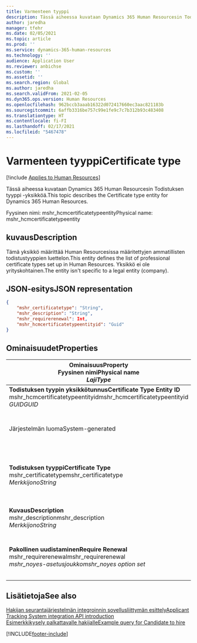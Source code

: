 ```yaml
---
title: Varmenteen tyyppi
description: Tässä aiheessa kuvataan Dynamics 365 Human Resourcesin Todistuksen tyyppi -yksikköä.
author: jaredha
manager: tfehr
ms.date: 02/05/2021
ms.topic: article
ms.prod: ''
ms.service: dynamics-365-human-resources
ms.technology: ''
audience: Application User
ms.reviewer: anbichse
ms.custom: ''
ms.assetid: ''
ms.search.region: Global
ms.author: jaredha
ms.search.validFrom: 2021-02-05
ms.dyn365.ops.version: Human Resources
ms.openlocfilehash: 962bccb3aaab16322d072417660ec3aac821183b
ms.sourcegitcommit: 6affb3316be757c99e1fe9c7c7b312b93c483408
ms.translationtype: HT
ms.contentlocale: fi-FI
ms.lasthandoff: 02/17/2021
ms.locfileid: "5467478"
---
```

# <a name="certificate-type"></a><span data-ttu-id="eff1b-103">Varmenteen tyyppi</span><span class="sxs-lookup"><span data-stu-id="eff1b-103">Certificate type</span></span>

[!include [Applies to Human Resources](../includes/applies-to-hr.md)]

<span data-ttu-id="eff1b-104">Tässä aiheessa kuvataan Dynamics 365 Human Resourcesin Todistuksen tyyppi -yksikköä.</span><span class="sxs-lookup"><span data-stu-id="eff1b-104">This topic describes the Certificate type entity for Dynamics 365 Human Resources.</span></span>

<span data-ttu-id="eff1b-105">Fyysinen nimi: mshr_hcmcertificatetypeentity</span><span class="sxs-lookup"><span data-stu-id="eff1b-105">Physical name: mshr_hcmcertificatetypeentity</span></span>

## <a name="description"></a><span data-ttu-id="eff1b-106">kuvaus</span><span class="sxs-lookup"><span data-stu-id="eff1b-106">Description</span></span>

<span data-ttu-id="eff1b-107">Tämä yksikkö määrittää Human Resourcesissa määritettyjen ammatillisten todistustyyppien luettelon.</span><span class="sxs-lookup"><span data-stu-id="eff1b-107">This entity defines the list of professional certificate types set up in Human Resources.</span></span> <span data-ttu-id="eff1b-108">Yksikkö ei ole yrityskohtainen.</span><span class="sxs-lookup"><span data-stu-id="eff1b-108">The entity isn't specific to a legal entity (company).</span></span>

## <a name="json-representation"></a><span data-ttu-id="eff1b-109">JSON-esitys</span><span class="sxs-lookup"><span data-stu-id="eff1b-109">JSON representation</span></span>

```json
{
    "mshr_certificatetype": "String",
    "mshr_description": "String",
    "mshr_requirerenewal": Int,
    "mshr_hcmcertificatetypeentityid": "Guid"
}
```

## <a name="properties"></a><span data-ttu-id="eff1b-110">Ominaisuudet</span><span class="sxs-lookup"><span data-stu-id="eff1b-110">Properties</span></span>

| <span data-ttu-id="eff1b-111">Ominaisuus</span><span class="sxs-lookup"><span data-stu-id="eff1b-111">Property</span></span><br><span data-ttu-id="eff1b-112">**Fyysinen nimi**</span><span class="sxs-lookup"><span data-stu-id="eff1b-112">**Physical name**</span></span><br><span data-ttu-id="eff1b-113">**_Laji_**</span><span class="sxs-lookup"><span data-stu-id="eff1b-113">**_Type_**</span></span> | <span data-ttu-id="eff1b-114">Käytä</span><span class="sxs-lookup"><span data-stu-id="eff1b-114">Use</span></span> | <span data-ttu-id="eff1b-115">kuvaus</span><span class="sxs-lookup"><span data-stu-id="eff1b-115">Description</span></span> |
| --- | --- | --- |
| <span data-ttu-id="eff1b-116">**Todistuksen tyypin yksikkötunnus**</span><span class="sxs-lookup"><span data-stu-id="eff1b-116">**Certificate Type Entity ID**</span></span><br><span data-ttu-id="eff1b-117">mshr_hcmcertificatetypeentityid</span><span class="sxs-lookup"><span data-stu-id="eff1b-117">mshr_hcmcertificatetypeentityid</span></span><br><span data-ttu-id="eff1b-118">*GUID*</span><span class="sxs-lookup"><span data-stu-id="eff1b-118">*GUID*</span></span> | <span data-ttu-id="eff1b-119">Vain luku</span><span class="sxs-lookup"><span data-stu-id="eff1b-119">Read-only</span></span><br><span data-ttu-id="eff1b-120">Vaadittu</span><span class="sxs-lookup"><span data-stu-id="eff1b-120">Required</span></span> 
<span data-ttu-id="eff1b-121">Järjestelmän luoma</span><span class="sxs-lookup"><span data-stu-id="eff1b-121">System-generated</span></span> | <span data-ttu-id="eff1b-122">Todistustyypin yksilöivä ensisijainen tunnus.</span><span class="sxs-lookup"><span data-stu-id="eff1b-122">Unique primary identifier for the certificate type.</span></span> |
| <span data-ttu-id="eff1b-123">**Todistuksen tyyppi**</span><span class="sxs-lookup"><span data-stu-id="eff1b-123">**Certificate Type**</span></span><br><span data-ttu-id="eff1b-124">mshr_certificatetype</span><span class="sxs-lookup"><span data-stu-id="eff1b-124">mshr_certificatetype</span></span><br><span data-ttu-id="eff1b-125">*Merkkijono*</span><span class="sxs-lookup"><span data-stu-id="eff1b-125">*String*</span></span> | <span data-ttu-id="eff1b-126">Luku/Kirjoitus</span><span class="sxs-lookup"><span data-stu-id="eff1b-126">Read/write</span></span><br><span data-ttu-id="eff1b-127">Vaadittu</span><span class="sxs-lookup"><span data-stu-id="eff1b-127">Required</span></span> | <span data-ttu-id="eff1b-128">Käyttäjän luettava todistustyypin yksilöivä tunnus.</span><span class="sxs-lookup"><span data-stu-id="eff1b-128">Unique user-readable identifier for the certificate type.</span></span> |
| <span data-ttu-id="eff1b-129">**Kuvaus**</span><span class="sxs-lookup"><span data-stu-id="eff1b-129">**Description**</span></span><br><span data-ttu-id="eff1b-130">mshr_description</span><span class="sxs-lookup"><span data-stu-id="eff1b-130">mshr_description</span></span><br><span data-ttu-id="eff1b-131">*Merkkijono*</span><span class="sxs-lookup"><span data-stu-id="eff1b-131">*String*</span></span> | <span data-ttu-id="eff1b-132">Luku/Kirjoitus</span><span class="sxs-lookup"><span data-stu-id="eff1b-132">Read/write</span></span><br><span data-ttu-id="eff1b-133">Vaadittu</span><span class="sxs-lookup"><span data-stu-id="eff1b-133">Required</span></span> | <span data-ttu-id="eff1b-134">Todistustyypin kuvaus.</span><span class="sxs-lookup"><span data-stu-id="eff1b-134">Description of the certificate type.</span></span> |
| <span data-ttu-id="eff1b-135">**Pakollinen uudistaminen**</span><span class="sxs-lookup"><span data-stu-id="eff1b-135">**Require Renewal**</span></span><br><span data-ttu-id="eff1b-136">mshr_requirerenewal</span><span class="sxs-lookup"><span data-stu-id="eff1b-136">mshr_requirerenewal</span></span><br><span data-ttu-id="eff1b-137">*mshr_noyes-asetusjoukko*</span><span class="sxs-lookup"><span data-stu-id="eff1b-137">*mshr_noyes option set*</span></span> | <span data-ttu-id="eff1b-138">Luku/Kirjoitus</span><span class="sxs-lookup"><span data-stu-id="eff1b-138">Read/write</span></span><br><span data-ttu-id="eff1b-139">Valinnainen</span><span class="sxs-lookup"><span data-stu-id="eff1b-139">Optional</span></span> | <span data-ttu-id="eff1b-140">Osoittaa, vaatiiko todistus uusimista.</span><span class="sxs-lookup"><span data-stu-id="eff1b-140">Indicates whether renewal is required for the certificate.</span></span> |

## <a name="see-also"></a><span data-ttu-id="eff1b-141">Lisätietoja</span><span class="sxs-lookup"><span data-stu-id="eff1b-141">See also</span></span>

[<span data-ttu-id="eff1b-142">Hakijan seurantajärjestelmän integroinnin sovellusliittymän esittely</span><span class="sxs-lookup"><span data-stu-id="eff1b-142">Applicant Tracking System integration API introduction</span></span>](hr-admin-integration-ats-api-introduction.md)<br>
[<span data-ttu-id="eff1b-143">Esimerkkikysely palkattavalle hakijalle</span><span class="sxs-lookup"><span data-stu-id="eff1b-143">Example query for Candidate to hire</span></span>](hr-admin-integration-ats-api-candidate-to-hire-example-query.md)



[!INCLUDE[footer-include](../includes/footer-banner.md)]